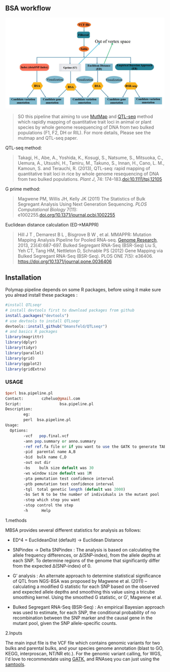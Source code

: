 
<!-- README.md is generated from README.Rmd. Please edit that file -->
## BSA workflow

![BSA Schematic](pipeline.jpg "BSA Schematic")

>SO this pipeline that aiming to use [MutMap](https://www.nature.com/articles/nbt.2095) and [QTL-seq](https://onlinelibrary.wiley.com/doi/full/10.1111/tpj.12105) method which rapidly mapping of quantitative trait loci in animal or plant species by whole genome resequencing of DNA from two bulked populations (F1, F2, DH or RIL). For more details, Please see the mutmap and QTL-seq paper. 

QTL-seq method:
> Takagi, H., Abe, A., Yoshida, K., Kosugi, S., Natsume, S., Mitsuoka, C., Uemura, A., Utsushi, H., Tamiru, M., Takuno, S., Innan, H., Cano, L. M., Kamoun, S. and Terauchi, R. (2013), QTL-seq: rapid mapping of quantitative trait loci in rice by whole genome resequencing of DNA from two bulked populations. *Plant J*, 74: 174–183.[doi:10.1111/tpj.12105](https://onlinelibrary.wiley.com/doi/full/10.1111/tpj.12105)

G prime method:

> Magwene PM, Willis JH, Kelly JK (2011) The Statistics of Bulk Segregant Analysis Using Next Generation Sequencing. *PLOS Computational Biology* 7(11): e1002255.[doi.org/10.1371/journal.pcbi.1002255](http://journals.plos.org/ploscompbiol/article?id=10.1371/journal.pcbi.1002255)

Euclidean distance calculation (ED->MAPPR)
>Hill J T , Demarest B L , Bisgrove B W , et al. MMAPPR: Mutation Mapping Analysis Pipeline for Pooled RNA-seq. [Genome Research](https://genome.cshlp.org/content/23/4/687.long), 2013, 23(4):687-697.
Bulked Segregant RNA-Seq (BSR-Seq)
> Liu S, Yeh CT, Tang HM, Nettleton D, Schnable PS (2012) Gene Mapping via Bulked Segregant RNA-Seq (BSR-Seq). PLOS ONE 7(5): e36406. https://doi.org/10.1371/journal.pone.0036406


## Installation 
Polymap pipeline depends on some R packages, before using it make sure you alread install these packages :

<!-- install packages -->


``` r
#install QTLseqr
# install devtools first to download packages from github
install.packages("devtools")
# use devtools to install QTLseqr
devtools::install_github("bmansfeld/QTLseqr")
# and basics R packages
library(magrittr)
library(dplyr)
library(tidyr)
library(parallel)
library(grid)
library(ggplot2)
library(gridExtra)
```
### USAGE

```perl
$perl bsa.pipeline.pl
Contact:        czheluo@gmail.com
Script:                 bsa.pipeline.pl
Description:
        eg:
        perl  bsa.pipeline.pl
Usage:
  Options:
        -vcf   pop.final.vcf
        -ann pop.summary or anno.summary
        -ref ref.fa file or if you want to use the GATK to generate TABLE (default is NO)
        -pid  parental name A,B
        -bid  bulk name C,D
        -out out dir
        -bs    bulk size default was 30
        -ws window size default was 1M
        -pta pemutation test confidence interval
        -ptb pemutation test confidence interval
        -tgl  total genetic length (default was 2000)
        -bs Set N to be the number of individuals in the mutant pool
        -step which step you want
        -stop control the step
        -h      Help
```
1.methods

MBSA provides several different statistics for analysis as follows:
* ED^4 = EuclideanDist (default) -> Euclidean Distance
* SNPindex -> Delta SNPindex :
The analysis is based on calculating
the allele frequency differences, or ∆(SNP-index), from the allele depths at each SNP. To determine regions
of the genome that significantly differ from the expected ∆(SNP-index) of 0.

* G’ analysis :
An alternate approach to determine statistical significance of QTL from NGS-BSA was proposed by Magwene et al. (2011) – calculating a modified G statistic for each SNP based on the observed and expected allele
depths and smoothing this value using a tricube smoothing kernel. Using the smoothed G statistic, or G’, Magwene et al.
* Bulked Segregant RNA-Seq (BSR-Seq) : 
An empirical Bayesian approach was used to estimate, for each SNP, the conditional probability of no recombination between the SNP marker and the causal gene in the mutant pool, given the SNP allele-specific counts.

2.Inputs

The main input file is the VCF file which contains genomic variants for  two bulks and parental bulks, and your species genome annotation (blast to GO, KEGG, interproscan, NT/NR etc.). For the genomic variant calling, for WGS, I'd love to recommendate using [GATK](https://software.broadinstitute.org/gatk/), and RNAseq you can just using the [samtools](http://samtools.sourceforge.net/).

